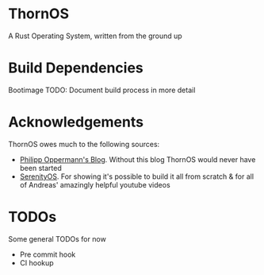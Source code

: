 # ThornOS

A Rust Operating System, written from the ground up

# Build Dependencies

Bootimage
TODO: Document build process in more detail

# Acknowledgements

ThornOS owes much to the following sources:

- [Philipp Oppermann's Blog](https://os.phil-opp.com/). Without this blog ThornOS would never have been started
- [SerenityOS](https://github.com/SerenityOS/serenity). For showing it's possible to build it all from scratch & for all of Andreas' amazingly helpful youtube videos

# TODOs

Some general TODOs for now

- Pre commit hook
- CI hookup